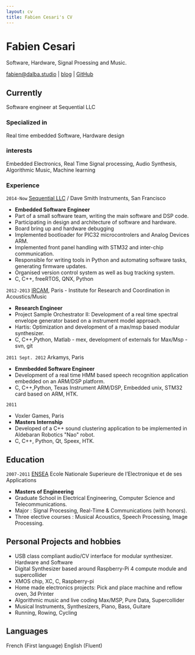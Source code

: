 ```yaml
---
layout: cv
title: Fabien Cesari's CV
---
```

# Fabien Cesari
Software, Hardware, Signal Proessing and Music.

<div id="webaddress">
<a href="mailto: fabien@dalba.studio">fabien@dalba.studio</a>
| <a href="https://www.cesari.studio/">blog</a> |  <a href="https://github.com/FabienCesari"">GitHub</a>
</div>

## Currently
Software engineer at Sequential LLC

### Specialized in
Real time embedded Software, Hardware design 

### interests
Embedded Electronics, Real Time Signal processing, Audio Synthesis, Algorithmic Music, Machine learning 

### Experience
`2014-Now`
[Sequential LLC](https://www.sequential.com/) / Dave Smith Instruments, San Francisco
- __Embedded Software Engineer__
- Part of a small software team, writing the main software and DSP code.
- Participating in design and architecture of software and hardware.
- Board bring up and hardware debugging
- Implemented bootloader for PIC32 microcontrolers and Analog Devices ARM.
- Implemented front panel handling with STM32 and inter-chip communication.
- Responsible for writing tools in Python and automating software tasks, generating firmware updates.
- Organised version control system as well as bug tracking system.
- C, C++, freeRTOS, QNX, Python

`2012-2013`
[IRCAM](https://www.ircam.fr/), Paris - Institute for Research and Coordination in Acoustics/Music 
- __Research Engineer__
- Project Sample Orchestrator II:  Development of a real time spectral envelope generator based on a instrument model approach. 
- Hartis:  Optimization and development of a max/msp based modular synthesizer. 
- C, C++,Python,  Matlab - mex, development of externals for Max/Msp - svn, git

`2011 Sept. 2012` 
Arkamys, Paris
- __Emmbedded Software Engineer__
- Development of a real time HMM based speech recognition application embedded on an ARM/DSP platform.
- C, C++,Python, Texas Instrument ARM/DSP, Embedded unix, STM32 card based on ARM, HTK.

`2011`
- Voxler Games, Paris 
- __Masters Internship__
- Developed of a C++ sound clustering application to be implemented in Aldebaran Robotics "Nao" robot.
- C, C++, Python, Qt, Speex, HTK.

## Education
`2007-2011`
[ENSEA](https://www.ensea.fr/en) Ecole Nationale Superieure de l’Electronique et de ses Applications 
- __Masters of Engineering__
- Graduate School in Electrical Engineering, Computer Science and Telecommunications.
- Major : Signal Processing, Real-Time & Communications (with honors).
- Three elective courses : Musical Acoustics, Speech Processing, Image Processing.

## Personal Projects and hobbies
- USB class compliant audio/CV interface for modular synthesizer. Hardware and Software
- Digital Synthesizer based around Raspberry-Pi 4 compute module and supercollider 
- XMOS chip, XC, C, Raspberry-pi
- Home made electronics projects: Pick and place machine and reflow oven, 3d Printer
- Algorithmic music and live coding Max/MSP, Pure Data, Supercollider
- Musical Instruments, Synthesizers, Piano, Bass, Guitare 
- Running, Rowing, Cycling

## Languages
French (First language)
English (Fluent)

<!-- ### Footer
Last updated: May 2013 -->


